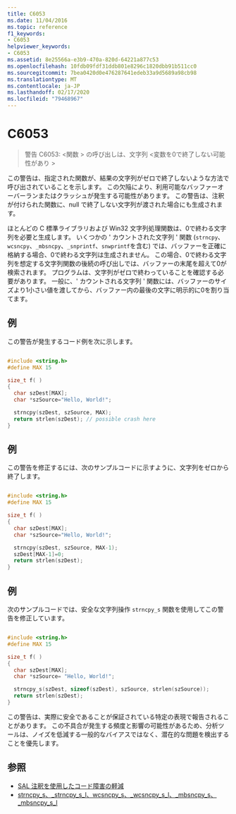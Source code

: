 ```yaml
---
title: C6053
ms.date: 11/04/2016
ms.topic: reference
f1_keywords:
- C6053
helpviewer_keywords:
- C6053
ms.assetid: 8e25566a-e3b9-470a-820d-64221a877c53
ms.openlocfilehash: 10fdb09fdf31ddb801e8296c1820dbb91b511cc0
ms.sourcegitcommit: 7bea0420d0e476287641edeb33a9d5689a98cb98
ms.translationtype: MT
ms.contentlocale: ja-JP
ms.lasthandoff: 02/17/2020
ms.locfileid: "79468967"
---
```

# <a name="c6053"></a>C6053

> 警告 C6053: \<関数 > の呼び出しは、文字列 \<変数を0で終了しない可能性があり >

この警告は、指定された関数が、結果の文字列がゼロで終了しないような方法で呼び出されていることを示します。 この欠陥により、利用可能なバッファーオーバーランまたはクラッシュが発生する可能性があります。 この警告は、注釈が付けられた関数に、null で終了しない文字列が渡された場合にも生成されます。

ほとんどの C 標準ライブラリおよび Win32 文字列処理関数は、0で終わる文字列を必要と生成します。 いくつかの ' カウントされた文字列 ' 関数 (`strncpy`、`wcsncpy`、`_mbsncpy`、`_snprintf`、`snwprintf`を含む) では、バッファーを正確に格納する場合、0で終わる文字列は生成されません。 この場合、0で終わる文字列を想定する文字列関数の後続の呼び出しでは、バッファーの末尾を超えて0が検索されます。 プログラムは、文字列がゼロで終わっていることを確認する必要があります。 一般に、' カウントされる文字列 ' 関数には、バッファーのサイズより1小さい値を渡してから、バッファー内の最後の文字に明示的に0を割り当てます。

## <a name="example"></a>例

この警告が発生するコード例を次に示します。

```cpp

#include <string.h>
#define MAX 15

size_t f( )
{
  char szDest[MAX];
  char *szSource="Hello, World!";

  strncpy(szDest, szSource, MAX);
  return strlen(szDest); // possible crash here
}
```

## <a name="example"></a>例

この警告を修正するには、次のサンプルコードに示すように、文字列をゼロから終了します。

```cpp

#include <string.h>
#define MAX 15

size_t f( )
{
  char szDest[MAX];
  char *szSource="Hello, World!";

  strncpy(szDest, szSource, MAX-1);
  szDest[MAX-1]=0;
  return strlen(szDest);
}
```

## <a name="example"></a>例

次のサンプルコードでは、安全な文字列操作 `strncpy_s` 関数を使用してこの警告を修正しています。

```cpp

#include <string.h>
#define MAX 15

size_t f( )
{
  char szDest[MAX];
  char *szSource= "Hello, World!";

  strncpy_s(szDest, sizeof(szDest), szSource, strlen(szSource));
  return strlen(szDest);
}
```

この警告は、実際に安全であることが保証されている特定の表現で報告されることがあります。 この不具合が発生する頻度と影響の可能性があるため、分析ツールは、ノイズを低減する一般的なバイアスではなく、潜在的な問題を検出することを優先します。

## <a name="see-also"></a>参照

- [SAL 注釈を使用したコード障害の軽減](using-sal-annotations-to-reduce-c-cpp-code-defects.md)
- [strncpy_s、_strncpy_s_l、wcsncpy_s、_wcsncpy_s_l、_mbsncpy_s、_mbsncpy_s_l](/cpp/c-runtime-library/reference/strncpy-s-strncpy-s-l-wcsncpy-s-wcsncpy-s-l-mbsncpy-s-mbsncpy-s-l)
